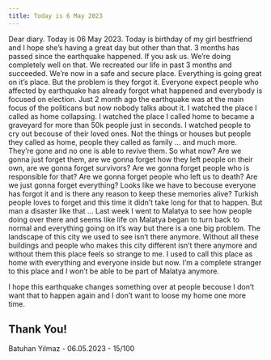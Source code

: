 ```yaml
---
title: Today is 6 May 2023
---
```

Dear diary. Today is 06 May 2023. Today is birthday of my girl bestfriend and I hope she’s having a great day but other than that. 3 months has passed since the earthquake happened. If you ask us. We’re doing completely well on that. We recreated our life in past 3 months and succeeded. We’re now in a safe and secure place. Everything is going great on it’s place. But the problem is they forgot it. Everyone expect people who affected by earthquake has already forgot what happened and everybody is focused on election. Just 2 month ago the earthquake was at the main focus of the politicans but now nobody talks about it. I watched the place I called as home collapsing. I watched the place I called home to became a graveyard for more than 50k people just in seconds. I watched people to cry out becouse of their loved ones. Not the things or houses but people they called as home, people they called as family … and much more. They’re gone and no one is able to revive them. So what now? Are we gonna just forget them, are we gonna forget how they left people on their own, are we gonna forget survivors? Are we gonna forget people who is responsible for that? Are we gonna forget people who left us to death? Are we just gonna forget everything? Looks like we have to becouse everyone has forgot it and is there any reason to keep these memories alive?
Turkish people loves to forget and this time it didn’t take long for that to happen. But man a disaster like that … Last week I went to Malatya to see how people doing over there and seems like life on Malatya began to turn back to normal and everything going on it’s way but there is a one big problem. The landscape of this city we used to see isn’t there anymore. Without all these buildings and people who makes this city different isn’t there anymore and without them this place feels so strange to me. I used to call this place as home with everything and everyone inside but now. I’m a complete stranger to this place and I won’t be able to be part of Malatya anymore.

I hope this earthquake changes something over at people becouse I don’t want that to happen again and I don’t want to loose my home one more time.

## Thank You!
Batuhan Yılmaz - 06.05.2023 - 15/100 
